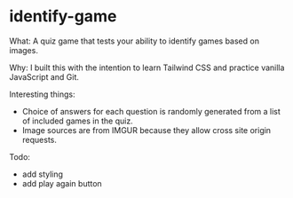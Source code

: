 # identify-game

What:
A quiz game that tests your ability to identify games based on images.

Why:
I built this with the intention to learn Tailwind CSS and practice vanilla JavaScript and Git.

Interesting things:
- Choice of answers for each question is randomly generated from a list of included games in the quiz.
- Image sources are from IMGUR because they allow cross site origin requests.


Todo:
- add styling
- add play again button
